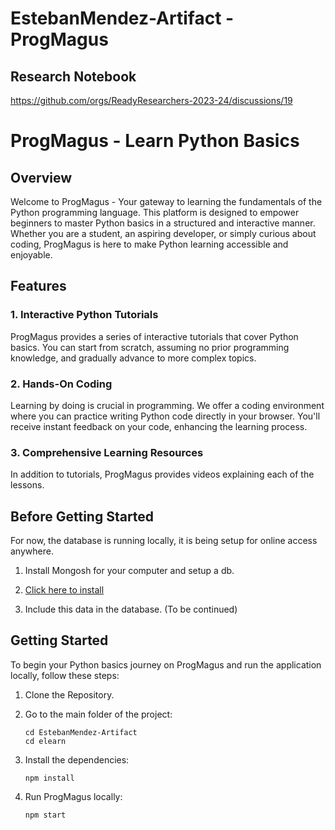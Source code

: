 # EstebanMendez-Artifact - ProgMagus

## Research Notebook
https://github.com/orgs/ReadyResearchers-2023-24/discussions/19

# ProgMagus - Learn Python Basics

## Overview

Welcome to ProgMagus - Your gateway to learning the fundamentals of the Python programming language. This platform is designed to empower beginners to master Python basics in a structured and interactive manner. Whether you are a student, an aspiring developer, or simply curious about coding, ProgMagus is here to make Python learning accessible and enjoyable.

## Features

### 1. Interactive Python Tutorials

ProgMagus provides a series of interactive tutorials that cover Python basics. You can start from scratch, assuming no prior programming knowledge, and gradually advance to more complex topics.

### 2. Hands-On Coding

Learning by doing is crucial in programming. We offer a coding environment where you can practice writing Python code directly in your browser. You'll receive instant feedback on your code, enhancing the learning process.

### 3. Comprehensive Learning Resources

In addition to tutorials, ProgMagus provides videos explaining each of the lessons.

## Before Getting Started

For now, the database is running locally, it is being setup for online access anywhere.

1. Install Mongosh for your computer and setup a db.
   
2. [Click here to install](https://www.mongodb.com/docs/mongodb-shell/)
   
3. Include this data in the database. (To be continued)

## Getting Started

To begin your Python basics journey on ProgMagus and run the application locally, follow these steps:

1. Clone the Repository.

2. Go to the main folder of the project:
   ```
   cd EstebanMendez-Artifact
   cd elearn
   ```
3. Install the dependencies:
   ```
   npm install
   ```
4. Run ProgMagus locally:
   ```
   npm start
   ```
